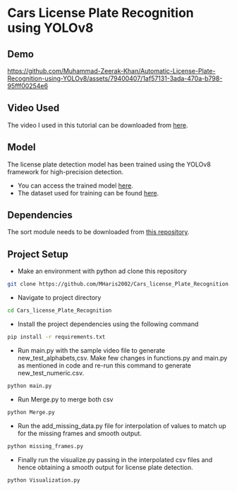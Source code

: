# Cars License Plate Recognition using YOLOv8
## Demo


https://github.com/Muhammad-Zeerak-Khan/Automatic-License-Plate-Recognition-using-YOLOv8/assets/79400407/1af57131-3ada-470a-b798-95fff00254e6



## Video Used

The video I used in this tutorial can be downloaded from [here](https://www.pexels.com/video/vehicles-traveling-on-daytime-8321860/).

## Model

The license plate detection model has been trained using the YOLOv8 framework for high-precision detection. 
- You can access the trained model [here](https://github.com/MHaris2002/Cars_license_Plate_Recognition/tree/main/model). 
-  The dataset used for training can be found [here](https://universe.roboflow.com/roboflow-universe-projects/license-plate-recognition-rxg4e/dataset/4).

## Dependencies

The sort module needs to be downloaded from [this repository](https://github.com/abewley/sort).

## Project Setup

* Make an environment with python ad clone this repository
``` bash
git clone https://github.com/MHaris2002/Cars_license_Plate_Recognition.git
```
* Navigate to project directory
``` bash
cd Cars_license_Plate_Recognition
``` 

* Install the project dependencies using the following command 
```bash
pip install -r requirements.txt
```
* Run main.py with the sample video file to generate new_test_alphabets,csv. Make few changes in functions.py and main.py as mentioned in code and re-run this command to generate new_test_numeric.csv.
``` python
python main.py
```
* Run Merge.py to merge both csv
``` python
python Merge.py
```
* Run the add_missing_data.py file for interpolation of values to match up for the missing frames and smooth output.
```python
python missing_frames.py
```

* Finally run the visualize.py passing in the interpolated csv files and hence obtaining a smooth output for license plate detection.
```python
python Visualization.py
```
